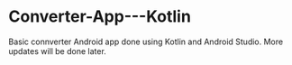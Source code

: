 # Converter-App---Kotlin
Basic connverter Android app done using Kotlin and Android Studio. More updates will be done later.
